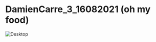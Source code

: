 # DamienCarre_3_16082021 (oh my food)


![Desktop](https://github.com/carredamien/DamienCarre_3_16082021/tree/main/assets/images/screenshot_ohmyfood.JPG)
